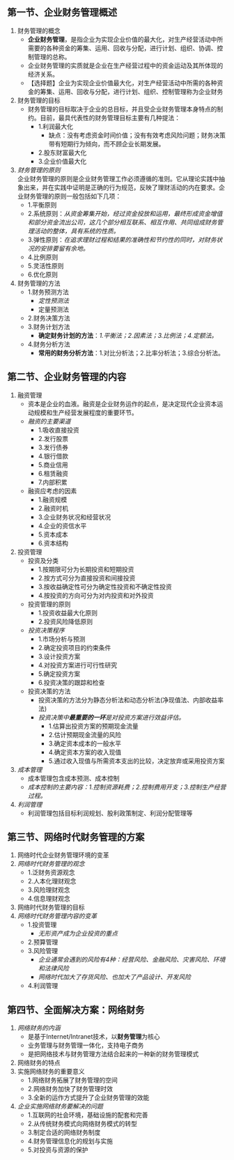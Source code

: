 ## 第一节、企业财务管理概述

1. 财务管理的概念
   - **企业财务管理**，是指企业为实现企业价值的最大化，对生产经营活动中所需要的各种资金的筹集、运用、回收与分配，进行计划、组织、协调、控制管理的总称。
   - 企业财务管理的实质就是企业在生产经营过程中的资金运动及其所体现的经济关系。
   - 【选择题】企业为实现企业价值最大化，对生产经营活动中所需的各种资金的筹集、运用、回收与分配，进行计划、组织、控制管理称为企业财务
2. 财务管理的目标
   - 财务管理的目标取决于企业的总目标，并且受企业财务管理本身特点的制约。目前，最具代表性的财务管理目标主要有几种提法：
     - 1.利润最大化
         - 缺点：没有考虑资金时间价值；没有有效考虑风险问题；财务决策带有短期行为倾向，而不顾企业长期发展。
     - 2.股东财富最大化
     - 3.企业价值最大化
3. _财务管理的原则_  
   企业财务管理的原则是企业财务管理工作必须遵循的准则。它从理论实践中抽象出来，并在实践中证明是正确的行为规范，反映了理财活动的内在要求。企业财务管理的原则一般包括如下几项：
   - 1.平衡原则
   - 2.系统原则：_从资金筹集开始，经过资金投放和运用，最终形成资金增值和部分资金流出公司，这几个部分相互联系、相互作用、共同组成财务管理活动的整体，具有系统的性质。_
   - 3.弹性原则：_在追求理财过程和结果的准确性和节约性的同时，对财务状况的安排要留有余地。_
   - 4.比例原则
   - 5.灵活性原则
   - 6.优化原则
4. 财务管理的方法
   - 1.财务预测方法
      - _定性预测法_
      - 定量预测法
   - 2.财务决策方法
   - 3.财务计划方法
     - **确定财务计划的方法**：_1.平衡法；2.因素法；3.比例法；4.定额法。_
   - 4.财务分析方法
     - **常用的财务分析方法**：1.对比分析法；2.比率分析法；3.综合分析法。

## 第二节、企业财务管理的内容

1. 融资管理
   - 资本是企业的血液。融资是企业财务运作的起点，是决定现代企业资本运动规模和生产经营发展程度的重要环节。
   - _融资的主要渠道_
     - 1.吸收直接投资
     - 2.发行股票
     - 3.发行债券
     - 4.银行借款
     - 5.商业信用
     - 6.租赁融资
     - 7.内部积累
   - 融资应考虑的因素
     - 1.融资规模
     - 2.融资时机
     - 3.企业财务状况和经营状况
     - 4.企业的资信水平
     - 5.资本成本
     - 6.资本结构
2. 投资管理
   - 投资及分类
     - 1.按期限可分为长期投资和短期投资
     - 2.按方式可分为直接投资和间接投资
     - 3.按收益确定性可分为确定性投资和不确定性投资
     - 4.按投资的方向可分为对内投资和对外投资
   - 投资管理的原则
     - 1.投资收益最大化原则
     - 2.投资风险降低原则
   - _投资决策程序_
     - 1.市场分析与预测
     - 2.确定投资项目的约束条件
     - 3.设计投资方案
     - 4.对投资方案进行可行性研究
     - 5.确定投资方案
     - 6.投资决策的跟踪和检查
   - 投资决策的方法
      - 投资决策的方法分为静态分析法和动态分析法(净现值法、内部收益率法)
      - _投资决策中**最重要的一环**是对投资方案进行效益评估。_
         - 1.估算出投资方案的预期现金流量
         - 2.估计预期现金流量的风险
         - 3.确定资本成本的一般水平
         - 4.确定资本方案的收入现值
         - 5.通过收入现值与所需资本支出的比较，决定放弃或采用投资方案
3. _成本管理_
   - 成本管理包含成本预测、成本控制
   - _成本控制的主要内容：1.控制资源耗费；2.控制费用开支；3.控制生产经营过程。_
4. _利润管理_
   - 利润管理包括目标利润规划、股利政策制定、利润分配管理等

## 第三节、网络时代财务管理的方案

1. 网络时代企业财务管理环境的变革
2. _网络时代财务管理的观念_
   - 1.泛财务资源观念
   - 2.人本化理财观念
   - 3.风险理财观念
   - 4.信息理财观念
3. 网络时代财务管理的目标
4. _网络时代财务管理内容的变革_
   - 1.投资管理
      - _无形资产成为企业投资的重点_
   - 2.预算管理
   - 3.风险管理
      - _企业通常会遇到的风险有4种：经营风险、金融风险、灾害风险、环境和法律风险_
      - _网络时代加大了存货风险、也加大了产品设计、开发风险_
   - 4.利润管理

## 第四节、全面解决方案：网络财务

1. _网络财务的内涵_
   - 是基于Internet/Intranet技术，以**财务管理**为核心
   - 业务管理与财务管理一体化，支持电子商务
   - 是把网络技术与财务管理方法结合起来的一种新的财务管理模式
2. 网络财务的特点
3. 实施网络财务的重要意义
   - 1.网络财务拓展了财务管理的空间
   - 2.网络财务加快了财务管理时效
   - 3.全新的运作方式提升了企业财务管理的效能
4. _企业实施网络财务要解决的问题_
   - 1.互联网的社会环境，基础设施的配套和完善
   - 2.从传统财务模式向网络财务模式的转型
   - 3.制定合适的网络财务制度
   - 4.财务管理信息化的规划与实施
   - 5.对投资与资源的保护
